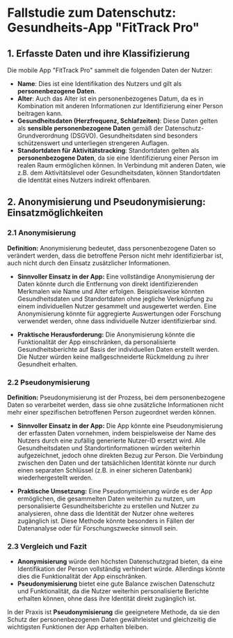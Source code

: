 # Fallstudie zum Datenschutz: Gesundheits-App "FitTrack Pro"

## 1. Erfasste Daten und ihre Klassifizierung

Die mobile App "FitTrack Pro" sammelt die folgenden Daten der Nutzer:

- **Name**: Dies ist eine Identifikation des Nutzers und gilt als **personenbezogene Daten**.
- **Alter**: Auch das Alter ist ein personenbezogenes Datum, da es in Kombination mit anderen Informationen zur Identifizierung einer Person beitragen kann.
- **Gesundheitsdaten (Herzfrequenz, Schlafzeiten)**: Diese Daten gelten als **sensible personenbezogene Daten** gemäß der Datenschutz-Grundverordnung (DSGVO). Gesundheitsdaten sind besonders schützenswert und unterliegen strengeren Auflagen.
- **Standortdaten für Aktivitätstracking**: Standortdaten gelten als **personenbezogene Daten**, da sie eine Identifizierung einer Person im realen Raum ermöglichen können. In Verbindung mit anderen Daten, wie z.B. dem Aktivitätslevel oder Gesundheitsdaten, können Standortdaten die Identität eines Nutzers indirekt offenbaren.

## 2. Anonymisierung und Pseudonymisierung: Einsatzmöglichkeiten

### 2.1 **Anonymisierung**

**Definition:** Anonymisierung bedeutet, dass personenbezogene Daten so verändert werden, dass die betroffene Person nicht mehr identifizierbar ist, auch nicht durch den Einsatz zusätzlicher Informationen.

- **Sinnvoller Einsatz in der App:** Eine vollständige Anonymisierung der Daten könnte durch die Entfernung von direkt identifizierenden Merkmalen wie Name und Alter erfolgen. Beispielsweise könnten Gesundheitsdaten und Standortdaten ohne jegliche Verknüpfung zu einem individuellen Nutzer gesammelt und ausgewertet werden. Eine Anonymisierung könnte für aggregierte Auswertungen oder Forschung verwendet werden, ohne dass individuelle Nutzer identifizierbar sind.
  
- **Praktische Herausforderung:** Die Anonymisierung könnte die Funktionalität der App einschränken, da personalisierte Gesundheitsberichte auf Basis der individuellen Daten erstellt werden. Die Nutzer würden keine maßgeschneiderte Rückmeldung zu ihrer Gesundheit erhalten.

### 2.2 **Pseudonymisierung**

**Definition:** Pseudonymisierung ist der Prozess, bei dem personenbezogene Daten so verarbeitet werden, dass sie ohne zusätzliche Informationen nicht mehr einer spezifischen betroffenen Person zugeordnet werden können.

- **Sinnvoller Einsatz in der App:** Die App könnte eine Pseudonymisierung der erfassten Daten vornehmen, indem beispielsweise der Name des Nutzers durch eine zufällig generierte Nutzer-ID ersetzt wird. Alle Gesundheitsdaten und Standortinformationen würden weiterhin aufgezeichnet, jedoch ohne direkten Bezug zur Person. Die Verbindung zwischen den Daten und der tatsächlichen Identität könnte nur durch einen separaten Schlüssel (z.B. in einer sicheren Datenbank) wiederhergestellt werden.

- **Praktische Umsetzung:** Eine Pseudonymisierung würde es der App ermöglichen, die gesammelten Daten weiterhin zu nutzen, um personalisierte Gesundheitsberichte zu erstellen und Nutzer zu analysieren, ohne dass die Identität der Nutzer ohne weiteres zugänglich ist. Diese Methode könnte besonders in Fällen der Datenanalyse oder für Forschungszwecke sinnvoll sein.

### 2.3 **Vergleich und Fazit**

- **Anonymisierung** würde den höchsten Datenschutzgrad bieten, da eine Identifikation der Person vollständig verhindert würde. Allerdings könnte dies die Funktionalität der App einschränken.
- **Pseudonymisierung** bietet eine gute Balance zwischen Datenschutz und Funktionalität, da die Nutzer weiterhin personalisierte Berichte erhalten können, ohne dass ihre Identität direkt zugänglich ist.

In der Praxis ist **Pseudonymisierung** die geeignetere Methode, da sie den Schutz der personenbezogenen Daten gewährleistet und gleichzeitig die wichtigsten Funktionen der App erhalten bleiben.
